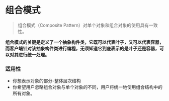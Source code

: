 # 组合模式

> 组合模式（Composite Pattern）对单个对象和组合对象的使用具有一致性。

**组合模式的关键是定义了一个抽象构件类，它既可以代表叶子，又可以代表容器，而客户端针对该抽象构件类进行编程，无须知道它到底表示的是叶子还是容器，可以对其进行统一处理。**

### 适用性

- 你想表示对象的部分-整体层次结构
- 你希望用户忽略组合对象与单个对象的不同，用户将统一地使用组合结构中的所有对象。
